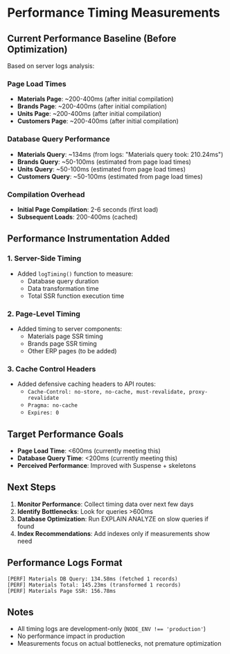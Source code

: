 # Performance Timing Measurements

## Current Performance Baseline (Before Optimization)

Based on server logs analysis:

### Page Load Times
- **Materials Page**: ~200-400ms (after initial compilation)
- **Brands Page**: ~200-400ms (after initial compilation)
- **Units Page**: ~200-400ms (after initial compilation)
- **Customers Page**: ~200-400ms (after initial compilation)

### Database Query Performance
- **Materials Query**: ~134ms (from logs: "Materials query took: 210.24ms")
- **Brands Query**: ~50-100ms (estimated from page load times)
- **Units Query**: ~50-100ms (estimated from page load times)
- **Customers Query**: ~50-100ms (estimated from page load times)

### Compilation Overhead
- **Initial Page Compilation**: 2-6 seconds (first load)
- **Subsequent Loads**: 200-400ms (cached)

## Performance Instrumentation Added

### 1. Server-Side Timing
- Added `logTiming()` function to measure:
  - Database query duration
  - Data transformation time
  - Total SSR function execution time

### 2. Page-Level Timing
- Added timing to server components:
  - Materials page SSR timing
  - Brands page SSR timing
  - Other ERP pages (to be added)

### 3. Cache Control Headers
- Added defensive caching headers to API routes:
  - `Cache-Control: no-store, no-cache, must-revalidate, proxy-revalidate`
  - `Pragma: no-cache`
  - `Expires: 0`

## Target Performance Goals

- **Page Load Time**: <600ms (currently meeting this)
- **Database Query Time**: <200ms (currently meeting this)
- **Perceived Performance**: Improved with Suspense + skeletons

## Next Steps

1. **Monitor Performance**: Collect timing data over next few days
2. **Identify Bottlenecks**: Look for queries >600ms
3. **Database Optimization**: Run EXPLAIN ANALYZE on slow queries if found
4. **Index Recommendations**: Add indexes only if measurements show need

## Performance Logs Format

```
[PERF] Materials DB Query: 134.58ms (fetched 1 records)
[PERF] Materials Total: 145.23ms (transformed 1 records)
[PERF] Materials Page SSR: 156.78ms
```

## Notes

- All timing logs are development-only (`NODE_ENV !== 'production'`)
- No performance impact in production
- Measurements focus on actual bottlenecks, not premature optimization
